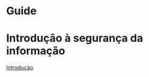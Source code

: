 # Guide

# Introdução à segurança da informação

[Introdução](./Introdução%20à%20segurança%20da%20informação%2066d0a7b664224817a71b5de238a16b9f.md)


